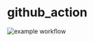 # github_action
![example workflow](https://github.com/pegi-os/github_action/actions/workflows/python-unittest-main.yml/badge.svg?branch=dev)
